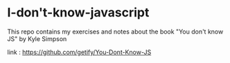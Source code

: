 # I-don't-know-javascript
This repo contains my exercises and notes about the book "You don't know JS" by Kyle Simpson

link : https://github.com/getify/You-Dont-Know-JS
